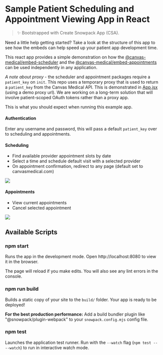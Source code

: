 # Sample Patient Scheduling and Appointment Viewing App in React

> ✨ Bootstrapped with Create Snowpack App (CSA).

Need a little help getting started? Take a look at the structure of this app to see how the embeds can help speed up your patient app development time.

This react app provides a simple demonstration on how the [@canvas-medical/embed-scheduler](https://www.npmjs.com/package/@canvas-medical/embed-scheduler) and the [@canvas-medical/embed-appointments](https://www.npmjs.com/package/@canvas-medical/embed-appointments) can be used independently in any application.

_A note about proxy_ - the scheduler and appointment packages require a `patient_key` on `init`. This repo uses a temporary proxy that is used to return a `patient_key` from the Canvas Medical API. This is demonstrated in [App.jsx](https://github.com/canvas-medical/embed/blob/dedbd366831a40fee9df235cbfe474bd87410ef8/example-apps/react/src/App.jsx#L33-L40) (using a demo proxy url).
We are working on a long-term solution that will involve patient-scoped OAuth tokens rather than a proxy app.

This is what you should expect when running this example app.

#### Authentication

Enter any username and password, this will pass a default `patient_key` over to scheduling and appointments.

#### Scheduling

- Find available provider appointment slots by date
- Select a time and schedule default visit with a selected provider
- On appointment confirmation, redirect to any page (default set to canvasmedical.com)

![](static/example_content/scheduler.png)

#### Appointments

- View current appointments
- Cancel selected appointment

![](static/example_content/appointments.png)

## Available Scripts

### npm start

Runs the app in the development mode.
Open http://localhost:8080 to view it in the browser.

The page will reload if you make edits.
You will also see any lint errors in the console.

### npm run build

Builds a static copy of your site to the `build/` folder.
Your app is ready to be deployed!

**For the best production performance:** Add a build bundler plugin like "@snowpack/plugin-webpack" to your `snowpack.config.mjs` config file.

### npm test

Launches the application test runner.
Run with the `--watch` flag (`npm test -- --watch`) to run in interactive watch mode.
